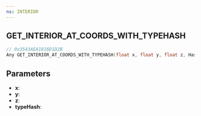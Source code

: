 ```yaml
---
ns: INTERIOR
---
```

## GET_INTERIOR_AT_COORDS_WITH_TYPEHASH

```c
// 0x3543AEA1816D1D2B
Any GET_INTERIOR_AT_COORDS_WITH_TYPEHASH(float x, float y, float z, Hash typeHash);
```

## Parameters
* **x**:
* **y**:
* **z**:
* **typeHash**:
